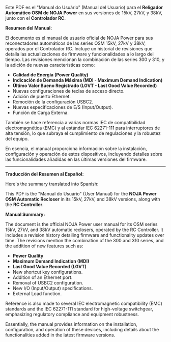 Este PDF es el "Manual do Usuário" (Manual del Usuario) para el **Religador Automático OSM de NOJA Power** en sus versiones de 15kV, 27kV, y 38kV, junto con el **Controlador RC**.

**Resumen del Manual:**

El documento es el manual de usuario oficial de NOJA Power para sus reconectadores automáticos de las series OSM 15kV, 27kV y 38kV, operados por el Controlador RC. Incluye un historial de revisiones que detalla las actualizaciones de firmware y funcionalidades a lo largo del tiempo. Las revisiones mencionan la combinación de las series 300 y 310, y la adición de nuevas características como:

* **Calidad de Energía (Power Quality)**
* **Indicación de Demanda Máxima (MDI - Maximum Demand Indication)**
* **Último Valor Bueno Registrado (LGVT - Last Good Value Recorded)**
* Nuevas configuraciones de teclas de acceso directo.
* Adición de puerto Ethernet.
* Remoción de la configuración USBC2.
* Nuevas especificaciones de E/S (Input/Output).
* Función de Carga Externa.

También se hace referencia a varias normas IEC de compatibilidad electromagnética (EMC) y al estándar IEC 62271-111 para interruptores de alta tensión, lo que subraya el cumplimiento de regulaciones y la robustez del equipo.

En esencia, el manual proporciona información sobre la instalación, configuración y operación de estos dispositivos, incluyendo detalles sobre las funcionalidades añadidas en las últimas versiones del firmware.

---

**Traducción del Resumen al Español:**

Here's the summary translated into Spanish:

This PDF is the "Manual do Usuário" (User Manual) for the **NOJA Power OSM Automatic Recloser** in its 15kV, 27kV, and 38kV versions, along with the **RC Controller**.

**Manual Summary:**

The document is the official NOJA Power user manual for its OSM series 15kV, 27kV, and 38kV automatic reclosers, operated by the RC Controller. It includes a revision history detailing firmware and functionality updates over time. The revisions mention the combination of the 300 and 310 series, and the addition of new features such as:

* **Power Quality**
* **Maximum Demand Indication (MDI)**
* **Last Good Value Recorded (LGVT)**
* New shortcut key configurations.
* Addition of an Ethernet port.
* Removal of USBC2 configuration.
* New I/O (Input/Output) specifications.
* External Load function.

Reference is also made to several IEC electromagnetic compatibility (EMC) standards and the IEC 62271-111 standard for high-voltage switchgear, emphasizing regulatory compliance and equipment robustness.

Essentially, the manual provides information on the installation, configuration, and operation of these devices, including details about the functionalities added in the latest firmware versions.